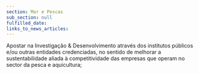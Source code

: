 ```yaml
---
section: Mar e Pescas
sub_section: null
fulfilled_date:
links_to_news_articles:
---
```


Apostar na Investigação & Desenvolvimento através dos institutos públicos e/ou outras entidades credenciadas, no sentido de melhorar a sustentabilidade aliada à competitividade das empresas que operam no sector da pesca e aquicultura;